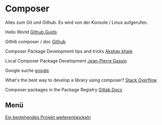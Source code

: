 # Composer
Alles zum Git und Github. Es wird von der Konsole / Linux aufgerufen.

Hello World
[Github Guids](https://guides.github.com/activities/hello-world/)

Githib composer / doc
[Github](https://github.com/composer/composer/tree/master/doc)

Composer Package Development tips and tricks
[Akshay khale](https://medium.com/@TheAkshayKhale/composer-package-development-tricks-and-tips-89f2208426eb)

Local Composer Package Development
[Jean-Pierre Gassin](https://medium.com/pvtl/local-composer-package-development-47ac5c0e5bb4)

Google suche
[google](https://www.google.de/search?newwindow=1&sxsrf=ALeKk02f1wuHA0SZBUCR4phMFhcImbjKZQ%3A1608111653130&ei=JdbZX92jB6XMgweT7Yog&q=composer+new+project&oq=composer+new+project&gs_lcp=CgZwc3ktYWIQDDIGCAAQBxAeMgIIADIGCAAQBxAeMgYIABAHEB4yBQgAEMsBMgYIABAFEB4yBggAEAUQHjIGCAAQCBAeMgYIABAIEB4yBggAEAgQHjoECAAQRzoGCAAQFhAeOggIABAWEAoQHjoECCMQJzoHCAAQFBCHAjoHCCMQsAIQJzoECAAQDToICAAQCBAHEB46CAgAEAcQHhATOgoIABAHEAUQHhATOgoIABAIEAcQHhATUJe_Nli43jZgnKA3aABwA3gAgAFKiAHWA5IBATeYAQCgAQGqAQdnd3Mtd2l6yAEIwAEB&sclient=psy-ab&ved=0ahUKEwidyt_emtLtAhUl5uAKHZO2AgQQ4dUDCA0)

What's the best way to develop a library using composer?
[Stack Overflow](https://stackoverflow.com/questions/19767575/whats-the-best-way-to-develop-a-library-using-composer)

Composer packages in the Package Registry
[Gitlab Docs](https://docs.gitlab.com/13.6/ee/user/packages/composer_repository/)


## Menü

[Ein bestehendes Projekt weiterentwickeln](aaa)






